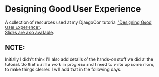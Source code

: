 # Designing Good User Experience

A collection of resources used at my DjangoCon tutorial ["Designing Good User Experience"](https://2016.djangocon.us/schedule/presentation/56/).  
[Slides are also available](https://speakerdeck.com/zanderle/designing-good-user-experience).

## NOTE:

Initially I didn't think I'll also add details of the hands-on stuff we did at the tutorial. So that's still a work in progress and I need to write up some more, to make things clearer. I will add that in the following days.
